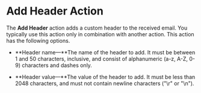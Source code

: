 # Add Header Action<a name="receiving-email-action-add-header"></a>

The **Add Header** action adds a custom header to the received email\. You typically use this action only in combination with another action\. This action has the following options\.

+ **Header name—**The name of the header to add\. It must be between 1 and 50 characters, inclusive, and consist of alphanumeric \(a\-z, A\-Z, 0\-9\) characters and dashes only\.

+ **Header value—**The value of the header to add\. It must be less than 2048 characters, and must not contain newline characters \("\\r" or "\\n"\)\.